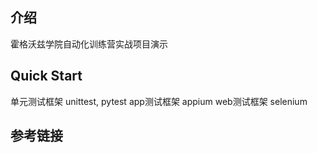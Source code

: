 ## 介绍
霍格沃兹学院自动化训练营实战项目演示

## Quick Start

单元测试框架 unittest, pytest
app测试框架 appium
web测试框架 selenium

## 参考链接

